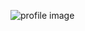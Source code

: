 ![profile image](https://avatars.githubusercontent.com/u/104930809?s=400&u=35c7c8e63b12b56fb9267fd52ba48fbdbd25429d&v=4)

